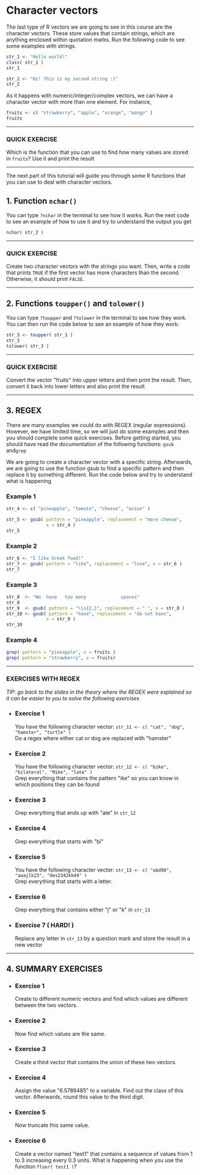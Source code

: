 # Character vectors

The last type of R vectors we are going to see in this course are the character vectors. These store values that contain strings, which are anything enclosed within quotation marks. Run the following code to see some examples with strings.

``` R
str_1 <- "Hello world!"
class( str_1 )
str_1

str_2 <- "Hi! This is my second string :)"
str_2 
```

As it happens with numeric/integer/complex vectors, we can have
a character vector with more than one element. For instance,

``` R
fruits <- c( "strawberry", "apple", "orange", "mango" )
fruits 
```

---

###  QUICK EXERCISE 
Which is the function that you can use to find how many values are stored in `fruits`?
Use it and print the result

---

The next part of this tutorial will guide you through some R functions that you can use to deal with character vectors.

## 1. Function `nchar()`
You can type `?nchar` in the terminal to see how it works. Run the next code to see an example of how to use it and try
to understand the output you get

``` R 
nchar( str_2 )
```

---

###  QUICK EXERCISE
Create two character vectors with the strings you want. Then, write a code that prints `TRUE` if the first vector has more characters than the second. Otherwise, it should print `FALSE`.

----

## 2. Functions `toupper()` and `tolower()`
You can type `?toupper` and `?tolower` in the terminal to see how they work. You can then run the code below to see an  example of how they work:

``` R
str_3 <- toupper( str_1 )
str_3
tolower( str_3 )
```

---

###  QUICK EXERCISE 
Convert the vector "fruits" into upper letters and then print the result. Then, convert it back into lower letters and also print the result

---

## 3. REGEX
There are many examples we could do with REGEX (regular expressions). However, we have limited time, so we will just do some examples and then you should complete some quick exercises. Before getting started, you should have read the documentation of the following functions: `gsub` and`grep`

We are going to create a character vector with a specific string. Afterwards, we are going to use the function gsub to find a specific pattern and then replace it by something different. Run the code below and try to understand what is  happening

### Example 1
``` R
str_4 <- c( "pineapple", "tomato", "cheese", "onion" )

str_5 <- gsub( pattern = "pineapple", replacement = "more cheese",
               x = str_4 ) 
str_5
```

### Example 2
``` R
str_6 <- "I like Greek food!"
str_7 <- gsub( pattern = "like", replacement = "love", x = str_6 )
str_7
```

### Example 3
``` R
str_8  <- "We  have   too many             spaces"
str_8
str_9  <- gsub( pattern = "\\s{2,}", replacement = " ", x = str_8 )
str_10 <- gsub( pattern = "have", replacement = "do not have",
               x = str_9 )
str_10
```

### Example 4
``` R
grep( pattern = "pineapple", x = fruits )
grep( pattern = "strawberry", x = fruits)
```
---

###  EXERCISES WITH REGEX

*TIP: go back to the slides in the theory where the REGEX were explained so it can be easier to you to solve the following exercises*

* ### Exercise 1
  You have the following character vector: `str_11 <- c( "cat", "dog", "hamster", "turtle" )`  
  Do a regex where either cat or dog are replaced with "hamster"

* ### Exercise 2
  You have the following character vector: `str_12 <- c( "bike", "bilateral", "Mike", "late" )`  
  Grep everything that contains the pattern "ike" so you can know in which positions they can be found

* ### Exercise 3
  Grep everything that ends up with "ate" in `str_12` 

* ### Exercise 4  
  Grep everything that starts with "bi"

* ### Exercise 5  
  You have the following character vector: `str_13 <- c( "abd98", "aaajlk23", "des2342kk44" )`  
  Grep everything that starts with a letter.

* ### Exercise 6  
  Grep everything that contains either "j" or "k" in `str_13`

* ### Exercise 7 ( HARD! )
  Replace any letter in `str_13` by a question mark and store the result in a new vector
  
---

## 4. SUMMARY EXERCISES 

* ### Exercise 1  
  Create to different numeric vectors and find which values are different between the two vectors.

* ### Exercise 2  
  Now find which values are the same.

* ### Exercise 3  
  Create a third vector that contains the union of these two vectors.

* ### Exercise 4  
  Assign the value "6.5789485" to a variable. Find out the class of this vector. Afterwards, round this value to the third digit.

* ### Exercise 5  
  Now truncate this same value.

* ### Exercise 6  
  Create a vector named "test1" that contains a sequence of values from 1 to 3 increasing every 0.3 units. What is happening when you use the function `floor( test1 )`?
